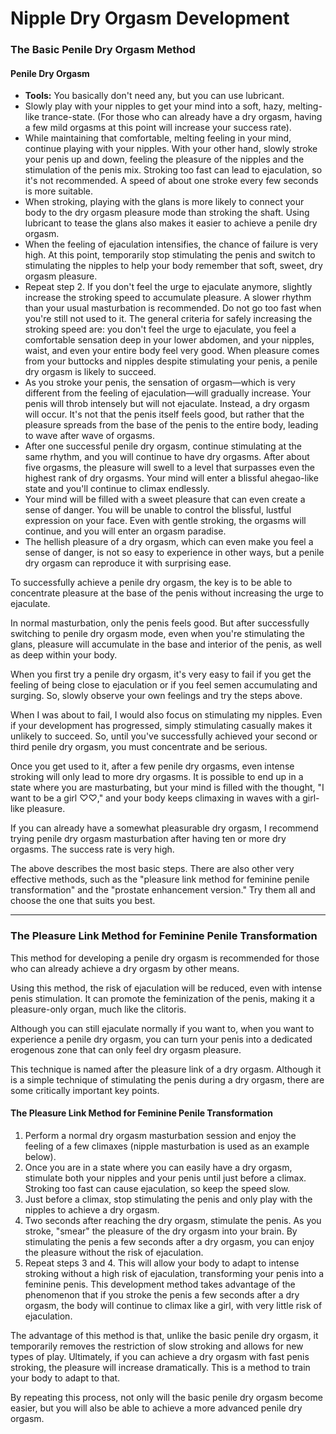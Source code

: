 # Nipple Dry Orgasm Development

### The Basic Penile Dry Orgasm Method

#### Penile Dry Orgasm



- **Tools:** You basically don't need any, but you can use lubricant.
- Slowly play with your nipples to get your mind into a soft, hazy, melting-like trance-state. (For those who can already have a dry orgasm, having a few mild orgasms at this point will increase your success rate).
- While maintaining that comfortable, melting feeling in your mind, continue playing with your nipples. With your other hand, slowly stroke your penis up and down, feeling the pleasure of the nipples and the stimulation of the penis mix. Stroking too fast can lead to ejaculation, so it's not recommended. A speed of about one stroke every few seconds is more suitable.
- When stroking, playing with the glans is more likely to connect your body to the dry orgasm pleasure mode than stroking the shaft. Using lubricant to tease the glans also makes it easier to achieve a penile dry orgasm.
- When the feeling of ejaculation intensifies, the chance of failure is very high. At this point, temporarily stop stimulating the penis and switch to stimulating the nipples to help your body remember that soft, sweet, dry orgasm pleasure.
- Repeat step 2. If you don't feel the urge to ejaculate anymore, slightly increase the stroking speed to accumulate pleasure. A slower rhythm than your usual masturbation is recommended. Do not go too fast when you're still not used to it. The general criteria for safely increasing the stroking speed are: you don't feel the urge to ejaculate, you feel a comfortable sensation deep in your lower abdomen, and your nipples, waist, and even your entire body feel very good. When pleasure comes from your buttocks and nipples despite stimulating your penis, a penile dry orgasm is likely to succeed.
- As you stroke your penis, the sensation of orgasm—which is very different from the feeling of ejaculation—will gradually increase. Your penis will throb intensely but will not ejaculate. Instead, a dry orgasm will occur. It's not that the penis itself feels good, but rather that the pleasure spreads from the base of the penis to the entire body, leading to wave after wave of orgasms.
- After one successful penile dry orgasm, continue stimulating at the same rhythm, and you will continue to have dry orgasms. After about five orgasms, the pleasure will swell to a level that surpasses even the highest rank of dry orgasms. Your mind will enter a blissful ahegao-like state and you'll continue to climax endlessly.
- Your mind will be filled with a sweet pleasure that can even create a sense of danger. You will be unable to control the blissful, lustful expression on your face. Even with gentle stroking, the orgasms will continue, and you will enter an orgasm paradise.
- The hellish pleasure of a dry orgasm, which can even make you feel a sense of danger, is not so easy to experience in other ways, but a penile dry orgasm can reproduce it with surprising ease.

To successfully achieve a penile dry orgasm, the key is to be able to concentrate pleasure at the base of the penis without increasing the urge to ejaculate.

In normal masturbation, only the penis feels good. But after successfully switching to penile dry orgasm mode, even when you're stimulating the glans, pleasure will accumulate in the base and interior of the penis, as well as deep within your body.

When you first try a penile dry orgasm, it's very easy to fail if you get the feeling of being close to ejaculation or if you feel semen accumulating and surging. So, slowly observe your own feelings and try the steps above.

When I was about to fail, I would also focus on stimulating my nipples. Even if your development has progressed, simply stimulating casually makes it unlikely to succeed. So, until you've successfully achieved your second or third penile dry orgasm, you must concentrate and be serious.

Once you get used to it, after a few penile dry orgasms, even intense stroking will only lead to more dry orgasms. It is possible to end up in a state where you are masturbating, but your mind is filled with the thought, "I want to be a girl ♡♡," and your body keeps climaxing in waves with a girl-like pleasure.

If you can already have a somewhat pleasurable dry orgasm, I recommend trying penile dry orgasm masturbation after having ten or more dry orgasms. The success rate is very high.

The above describes the most basic steps. There are also other very effective methods, such as the "pleasure link method for feminine penile transformation" and the "prostate enhancement version." Try them all and choose the one that suits you best.

------



### The Pleasure Link Method for Feminine Penile Transformation



This method for developing a penile dry orgasm is recommended for those who can already achieve a dry orgasm by other means.

Using this method, the risk of ejaculation will be reduced, even with intense penis stimulation. It can promote the feminization of the penis, making it a pleasure-only organ, much like the clitoris.

Although you can still ejaculate normally if you want to, when you want to experience a penile dry orgasm, you can turn your penis into a dedicated erogenous zone that can only feel dry orgasm pleasure.

This technique is named after the pleasure link of a dry orgasm. Although it is a simple technique of stimulating the penis during a dry orgasm, there are some critically important key points.



#### The Pleasure Link Method for Feminine Penile Transformation



1. Perform a normal dry orgasm masturbation session and enjoy the feeling of a few climaxes (nipple masturbation is used as an example below).
2. Once you are in a state where you can easily have a dry orgasm, stimulate both your nipples and your penis until just before a climax. Stroking too fast can cause ejaculation, so keep the speed slow.
3. Just before a climax, stop stimulating the penis and only play with the nipples to achieve a dry orgasm.
4. Two seconds after reaching the dry orgasm, stimulate the penis. As you stroke, "smear" the pleasure of the dry orgasm into your brain. By stimulating the penis a few seconds after a dry orgasm, you can enjoy the pleasure without the risk of ejaculation.
5. Repeat steps 3 and 4. This will allow your body to adapt to intense stroking without a high risk of ejaculation, transforming your penis into a feminine penis. This development method takes advantage of the phenomenon that if you stroke the penis a few seconds after a dry orgasm, the body will continue to climax like a girl, with very little risk of ejaculation.

The advantage of this method is that, unlike the basic penile dry orgasm, it temporarily removes the restriction of slow stroking and allows for new types of play. Ultimately, if you can achieve a dry orgasm with fast penis stroking, the pleasure will increase dramatically. This is a method to train your body to adapt to that.

By repeating this process, not only will the basic penile dry orgasm become easier, but you will also be able to achieve a more advanced penile dry orgasm.